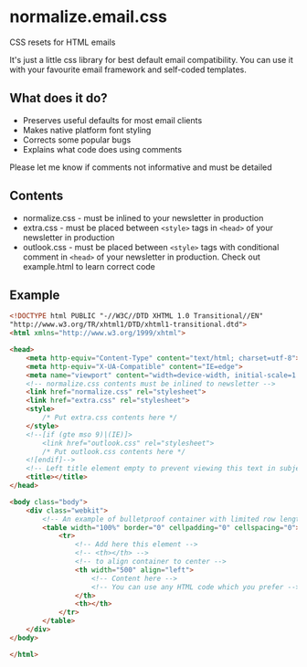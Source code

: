 # normalize.email.css

CSS resets for HTML emails

It's just a little css library for best default email compatibility. You can use it with your favourite email framework and self-coded templates.

## What does it do?

- Preserves useful defaults for most email clients
- Makes native platform font styling
- Corrects some popular bugs
- Explains what code does using comments

Please let me know if comments not informative and must be detailed

## Contents

- normalize.css - must be inlined to your newsletter in production
- extra.css - must be placed between `<style>` tags in `<head>` of your newsletter in production
- outlook.css - must be placed between `<style>` tags with conditional comment in `<head>` of your newsletter in production. Check out example.html to learn correct code

## Example

``` html
<!DOCTYPE html PUBLIC "-//W3C//DTD XHTML 1.0 Transitional//EN"
"http://www.w3.org/TR/xhtml1/DTD/xhtml1-transitional.dtd">
<html xmlns="http://www.w3.org/1999/xhtml">

<head>
    <meta http-equiv="Content-Type" content="text/html; charset=utf-8">
    <meta http-equiv="X-UA-Compatible" content="IE=edge">
    <meta name="viewport" content="width=device-width, initial-scale=1.0">
    <!-- normalize.css contents must be inlined to newsletter -->
    <link href="normalize.css" rel="stylesheet">
    <link href="extra.css" rel="stylesheet">
    <style>
        /* Put extra.css contents here */
    </style>
    <!--[if (gte mso 9)|(IE)]>
        <link href="outlook.css" rel="stylesheet">
        /* Put outlook.css contents here */
    <![endif]-->
    <!-- Left title element empty to prevent viewing this text in subject line on Android 4 email clients -->
    <title></title>
</head>

<body class="body">
    <div class="webkit">
        <!-- An example of bulletproof container with limited row length -->
        <table width="100%" border="0" cellpadding="0" cellspacing="0">
            <tr>
                <!-- Add here this element -->
                <!-- <th></th> -->
                <!-- to align container to center -->
                <th width="500" align="left">
                    <!-- Content here -->
                    <!-- You can use any HTML code which you prefer -->
                </th>
                <th></th>
            </tr>
        </table>
    </div>
</body>

</html>

```
